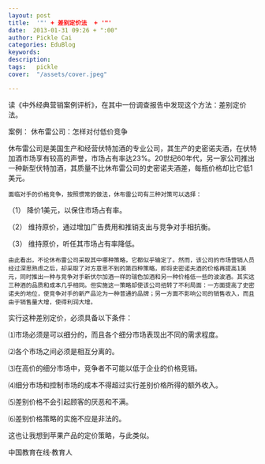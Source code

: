 ```yaml
---
layout: post  
title:  '"' + 差别定价法  + '"'
date:  2013-01-31 09:26 + ":00" 
author: Pickle Cai  
categories: EduBlog  
keywords: 
description:   
tags:	pickle   
cover:  "/assets/cover.jpeg"  

---  
```

    
读《中外经典营销案例评析》，在其中一份调查报告中发现这个方法：差别定价法。

案例：        休布雷公司：怎样对付低价竞争

 休布雷公司是美国生产和经营伏特加酒的专业公司，其生产的史密诺夫酒，在伏特加酒市场享有较高的声誉，市场占有率达23%。20世纪60年代，另一家公司推出一种新型伏特加酒，其质量不比休布雷公司的史密诺夫酒差，每瓶价格却比它低1美元。

    面临对手的价格竞争，按照惯常的做法，休布雷公司有三种对策可以选择：

（1）   降价1美元，以保住市场占有率。

（2）   维持原价，通过增加广告费用和推销支出与竞争对手相抗衡。

（3）   维持原价，听任其市场占有率降低。

    由此看出，不论休布雷公司采取其中哪种策略，它都似乎输定了。然而，该公司的市场营销人员经过深思熟虑之后，却采取了对方意思不到的第四种策略，即将史密诺夫酒的价格再提高1美元，同时推出一种与竞争对手新伏尔加酒一样的瑞色加酒和另一种价格低一些的波波酒。其实这三种酒的品质和成本几乎相同。但实施这一策略却使该公司扭转了不利局面：一方面提高了史密诺夫的地位，使竞争对手的新产品沦为一种普通的品牌；另一方面不影响公司的销售收入，而且由于销售量大增，使得利润大增。



实行这种差别定价，必须具备以下条件：





⑴市场必须是可以细分的，而且各个细分市场表现出不同的需求程度。





⑵各个市场之间必须是相互分离的。





⑶在高价的细分市场中，竞争者不可能以低于企业的价格竞销。





⑷细分市场和控制市场的成本不得超过实行差别价格所得的额外收入。





⑸差别价格不会引起顾客的厌恶和不满。





⑹差别价格策略的实施不应是非法的。

这也让我想到苹果产品的定价策略，与此类似。						

		    
 中国教育在线·教育人

